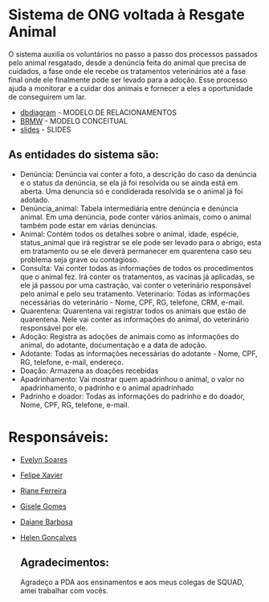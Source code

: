 # Sistema de ONG voltada à Resgate Animal 
O sistema auxilia os voluntários no passo a passo dos processos passados pelo animal resgatado, desde a denúncia feita do animal que precisa de 
cuidados, a fase onde ele recebe os tratamentos veterinários até a fase final onde ele finalmente pode ser levado para a adoção. Esse processo
ajuda a monitorar e a cuidar dos animais e fornecer a eles a oportunidade de conseguirem um lar. 

* [dbdiagram](https://dbdiagram.io/d/ONG-resgate-animais-67b8c68b263d6cf9a008191b)  - MODELO DE RELACIONAMENTOS 
* [BRMW](https://app.brmodeloweb.com/#!/publicview/67b0dba0196e5b4cebac5309) - MODELO CONCEITUAL
* [slides](https://www.canva.com/design/DAGgs3zI63U/M1gPocKAYVmN3dzKIV3jqA/view?utm_content=DAGgs3zI63U&utm_campaign=designshare&utm_medium=link2&utm_source=uniquelinks&utlId=h4d32f1c5b4) - SLIDES 

## As entidades do sistema são:
* Denúncia: Denúncia vai conter a foto, a descrição do caso da denúncia e o status da denúncia, se ela já foi resolvida ou se ainda está em aberta. Uma denuncia só e condiderada resolvida se o animal já foi adotado. 
* Denúncia_animal: Tabela intermediária entre denúncia e denúncia animal. Em uma denúncia, pode conter vários animais, como o animal também pode estar em várias denúncias.
* Animal: Contém todos os detalhes sobre o animal, idade, espécie, status_animal que irá registrar se ele pode ser levado para o abrigo, esta em tratamento ou se ele deverá permanecer em quarentena caso seu problema seja grave ou contagioso.
* Consulta: Vai conter todas as informações de todos os procedimentos que o animal fez. Irá conter os tratamentos, as vacinas já aplicadas, se ele já passou por uma castração, vai conter o veterinário responsável pelo animal e pelo seu tratamento. 
Veterinario: Todas as informações necessárias do veterinário - Nome, CPF, RG, telefone, CRM, e-mail.
* Quarentena: Quarentena vai registrar todos os animais que estão de quarentena. Nele vai conter as informações do animal, do veterinário responsável por ele. 
* Adoção: Registra as adoções de animais como as informações do animal, do adotante, documentação e a data de adoção.
* Adotante:  Todas as informações necessárias do adotante - Nome, CPF, RG, telefone, e-mail, endereço.
* Doação: Armazena as doações recebidas 
* Apadrinhamento: Vai mostrar quem apadrinhou o animal, o valor no apadrinhamento, o padrinho e o animal apadrinhado
* Padrinho e doador: Todas as informações do padrinho e do doador, Nome, CPF, RG, telefone, e-mail. 

 # Responsáveis:
* [Evelyn Soares](https://github.com/EvelynS-Dias) 
* [Felipe Xavier](https://github.com/xXTHUND3RXx) 
* [Riane Ferreira](https://github.com/rianefm)
* [Gisele Gomes](https://github.com/Jhope122)
* [Daiane Barbosa](https://github.com/DaihSeven)
* [Helen Gonçalves](https://github.com/Helen157)

  ## Agradecimentos:
   Agradeço a PDA aos ensinamentos e aos meus colegas de SQUAD, amei trabalhar com vocês.



